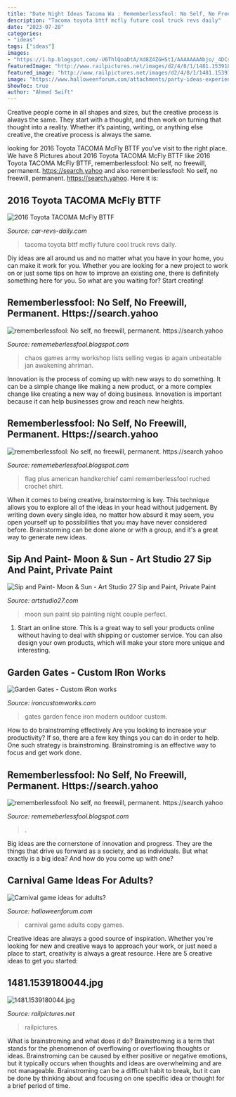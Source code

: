```yaml
---
title: "Date Night Ideas Tacoma Wa : Rememberlessfool: No Self, No Freewill, Permanent. Https://search.yahoo"
description: "Tacoma toyota bttf mcfly future cool truck revs daily"
date: "2023-07-28"
categories:
- "ideas"
tags: ["ideas"]
images:
- "https://1.bp.blogspot.com/-U6ThlQoaDtA/Xd8Z4ZGHStI/AAAAAAAAbjo/_4DCsnRQQ_QmusNIbUK-RzHl0ScQ9LOlACLcBGAsYHQ/w1200-h630-p-k-no-nu/Untitled27.png"
featuredImage: "http://www.railpictures.net/images/d2/4/8/1/1481.1539180044.jpg"
featured_image: "http://www.railpictures.net/images/d2/4/8/1/1481.1539180044.jpg"
image: "https://www.halloweenforum.com/attachments/party-ideas-experiences-and-recipes/248399d1439219530-carnival-game-ideas-adults-dsc00148-copy.jpg"
ShowToc: true
author: "Ahmed Swift"
---
```



Creative people come in all shapes and sizes, but the creative process is always the same. They start with a thought, and then work on turning that thought into a reality. Whether it’s painting, writing, or anything else creative, the creative process is always the same.

	

		
looking for 2016 Toyota TACOMA McFly BTTF you've visit to the right place. We have 8 Pictures about 2016 Toyota TACOMA McFly BTTF like 2016 Toyota TACOMA McFly BTTF, rememberlessfool: No self, no freewill, permanent. https://search.yahoo and also rememberlessfool: No self, no freewill, permanent. https://search.yahoo. Here it is:
		
    
## 2016 Toyota TACOMA McFly BTTF

<img loading=lazy src="http://www.car-revs-daily.com/wp-content/uploads/2015/10/2016-Toyota-TACOMA-Back-to-the-Future-1.jpg" onerror="this.onerror=null;this.src='https://tse1.mm.bing.net/th?id=OIP.an9x63zAMlMq68JpJfGlzgHaEl&amp;pid=15.1';" alt="2016 Toyota TACOMA McFly BTTF">

_Source: car-revs-daily.com_

>tacoma toyota bttf mcfly future cool truck revs daily. 

	

Diy ideas are all around us and no matter what you have in your home, you can make it work for you. Whether you are looking for a new project to work on or just some tips on how to improve an existing one, there is definitely something here for you. So what are you waiting for? Start creating!

    
## Rememberlessfool: No Self, No Freewill, Permanent. Https://search.yahoo

<img loading=lazy src="https://cascade.madmimi.com/bulk_images/7943555/Ahriman-The-Exile20191104-31990-18idhot.jpg?1572872563" onerror="this.onerror=null;this.src='https://tse1.mm.bing.net/th?id=OIP.JNVfGXhn2PQWhUoTTaNVcgHaET&amp;pid=15.1';" alt="rememberlessfool: No self, no freewill, permanent. https://search.yahoo">

_Source: rememeberlessfool.blogspot.com_

>chaos games army workshop lists selling vegas ip again unbeatable jan awakening ahriman. 

	

Innovation is the process of coming up with new ways to do something. It can be a simple change like making a new product, or a more complex change like creating a new way of doing business. Innovation is important because it can help businesses grow and reach new heights.

    
## Rememberlessfool: No Self, No Freewill, Permanent. Https://search.yahoo

<img loading=lazy src="https://gloimg.rglcdn.com/rosegal/pdm-product-pic/Clothing/2019/06/03/goods-img/1562035820705933169.jpg" onerror="this.onerror=null;this.src='https://tse2.mm.bing.net/th?id=OIP.Y8fzIA-V2ZHXYYksslF06gAAAA&amp;pid=15.1';" alt="rememberlessfool: No self, no freewill, permanent. https://search.yahoo">

_Source: rememeberlessfool.blogspot.com_

>flag plus american handkerchief cami rememberlessfool ruched crochet shirt. 

	

When it comes to being creative, brainstorming is key. This technique allows you to explore all of the ideas in your head without judgement. By writing down every single idea, no matter how absurd it may seem, you open yourself up to possibilities that you may have never considered before. Brainstorming can be done alone or with a group, and it's a great way to generate new ideas.

    
## Sip And Paint- Moon &amp; Sun - Art Studio 27 Sip And Paint, Private Paint

<img loading=lazy src="http://artstudio27.com/wp-content/uploads/2018/08/moonandsun-1024x787.jpg" onerror="this.onerror=null;this.src='https://tse2.mm.bing.net/th?id=OIP.XIITp3wuqj20jUVaTfOdXQHaFs&amp;pid=15.1';" alt="Sip and Paint- Moon &amp; Sun - Art Studio 27 Sip and Paint, Private Paint">

_Source: artstudio27.com_

>moon sun paint sip painting night couple perfect. 

	

1. Start an online store. This is a great way to sell your products online without having to deal with shipping or customer service. You can also design your own products, which will make your store more unique and interesting.

    
## Garden Gates - Custom IRon Works

<img loading=lazy src="http://ironcustomworks.com/wp-content/uploads/2017/07/modern-horizontal-fence-ideas-outdoor-design-and-ideas-modern.jpg" onerror="this.onerror=null;this.src='https://tse3.mm.bing.net/th?id=OIP.JRuhFECCUv9C89_OPtuvCQHaI-&amp;pid=15.1';" alt="Garden Gates - Custom iRon works">

_Source: ironcustomworks.com_

>gates garden fence iron modern outdoor custom. 

	

How to do brainstroming effectively
Are you looking to increase your productivity? If so, there are a few key things you can do in order to help. One such strategy is brainstroming. Brainstroming is an effective way to focus and get work done.

    
## Rememberlessfool: No Self, No Freewill, Permanent. Https://search.yahoo

<img loading=lazy src="https://1.bp.blogspot.com/-U6ThlQoaDtA/Xd8Z4ZGHStI/AAAAAAAAbjo/_4DCsnRQQ_QmusNIbUK-RzHl0ScQ9LOlACLcBGAsYHQ/w1200-h630-p-k-no-nu/Untitled27.png" onerror="this.onerror=null;this.src='https://tse1.mm.bing.net/th?id=OIP.kDKNfe5q211Mz4NmgKGKMwHaD4&amp;pid=15.1';" alt="rememberlessfool: No self, no freewill, permanent. https://search.yahoo">

_Source: rememeberlessfool.blogspot.com_

>. 

	

Big ideas are the cornerstone of innovation and progress. They are the things that drive us forward as a society, and as individuals. But what exactly is a big idea? And how do you come up with one?

    
## Carnival Game Ideas For Adults?

<img loading=lazy src="https://www.halloweenforum.com/attachments/party-ideas-experiences-and-recipes/248399d1439219530-carnival-game-ideas-adults-dsc00148-copy.jpg" onerror="this.onerror=null;this.src='https://tse3.mm.bing.net/th?id=OIP.Wt9oSitG2b1-QE67lP-7MAAAAA&amp;pid=15.1';" alt="Carnival game ideas for adults?">

_Source: halloweenforum.com_

>carnival game adults copy games. 

	

Creative ideas are always a good source of inspiration. Whether you're looking for new and creative ways to approach your work, or just need a place to start, creativity is always a great resource. Here are 5 creative ideas to get you started: 

    
## 1481.1539180044.jpg

<img loading=lazy src="http://www.railpictures.net/images/d2/4/8/1/1481.1539180044.jpg" onerror="this.onerror=null;this.src='https://tse3.mm.bing.net/th?id=OIP.fsNarQyhQO06otX7v10BdwHaFE&amp;pid=15.1';" alt="1481.1539180044.jpg">

_Source: railpictures.net_

>railpictures. 

	

What is brainstroming and what does it do?
Brainstroming is a term that stands for the phenomenon of overflowing or overflowing thoughts or ideas. Brainstroming can be caused by either positive or negative emotions, but it typically occurs when thoughts and ideas are overwhelming and are not manageable. Brainstroming can be a difficult habit to break, but it can be done by thinking about and focusing on one specific idea or thought for a brief period of time.

